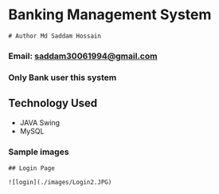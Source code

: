 # Banking Management System

```
# Author Md Saddam Hossain
```
### Email: saddam30061994@gmail.com

### Only Bank user this system

## Technology Used
- JAVA Swing
- MySQL

### Sample images
```
## Login Page
```
```
![login](./images/Login2.JPG)
```
